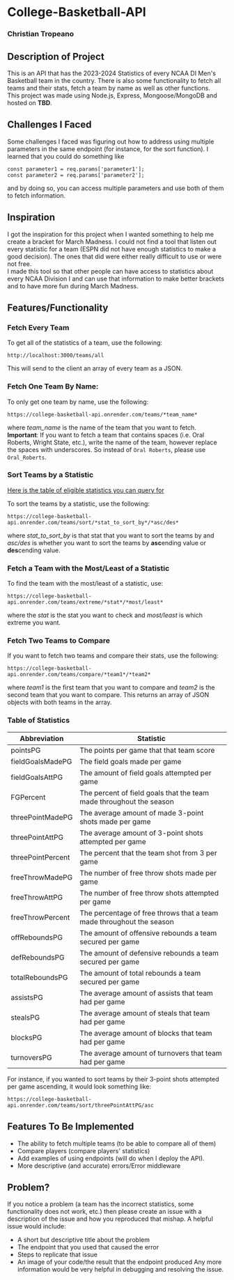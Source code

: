 # College-Basketball-API
### Christian Tropeano

## Description of Project
This is an API that has the 2023-2024 Statistics of every NCAA DI Men's Basketball team in the country. There is also some functionality to fetch all teams and their stats, fetch a team by name as well as other functions.  
This project was made using Node.js, Express, Mongoose/MongoDB and hosted on **TBD**.  

## Challenges I Faced
Some challenges I faced was figuring out how to address using multiple parameters in the same endpoint (for instance, for the sort function). I learned that you could do something like 
```
const parameter1 = req.params['parameter1'];
const parameter2 = req.params['parameter2'];
```
and by doing so, you can access multiple parameters and use both of them to fetch information.  

## Inspiration
I got the inspiration for this project when I wanted something to help me create a bracket for March Madness. I could not find a tool that listen out every statistic for a team (ESPN did not have enough statistics to make a good decision). The ones that did were either really difficult to use or were not free.  
I made this tool so that other people can have access to statistics about every NCAA Division I and can use that information to make better brackets and to have more fun during March Madness.

## Features/Functionality
### Fetch Every Team
To get all of the statistics of a team, use the following:
```
http://localhost:3000/teams/all
```
This will send to the client an array of every team as a JSON.

### Fetch One Team By Name:
To only get one team by name, use the following:
```
https://college-basketball-api.onrender.com/teams/*team_name*
```
where *team_name* is the name of the team that you want to fetch.
**Important**: If you want to fetch a team that contains spaces (i.e. Oral Roberts, Wright State, etc.), write the name of the team, however replace the spaces with underscores. So instead of ```Oral Roberts```, please use ```Oral_Roberts```.

### Sort Teams by a Statistic
[Here is the table of eligible statistics you can query for](#table-of-statistics)

To sort the teams by a statistic, use the following:
```
https://college-basketball-api.onrender.com/teams/sort/*stat_to_sort_by*/*asc/des*
```
where *stat_to_sort_by* is that stat that you want to sort the teams by and *asc/des* is whether you want to sort the teams by **asc**ending value or **des**cending value.

### Fetch a Team with the Most/Least of a Statistic
To find the team with the most/least of a statistic, use:
```
https://college-basketball-api.onrender.com/teams/extreme/*stat*/*most/least*
```
where the *stat* is the stat you want to check and *most/least* is which extreme you want.

### Fetch Two Teams to Compare
If you want to fetch two teams and compare their stats, use the following:
```
https://college-basketball-api.onrender.com/teams/compare/*team1*/*team2*
```
where *team1* is the first team that you want to compare and *team2* is the second team that you want to compare. This returns an array of JSON objects with both teams in the array.

### Table of Statistics
| Abbreviation      | Statistic |
| --------          | -------   |
| pointsPG          | The points per game that that team score |
| fieldGoalsMadePG  | The field goals made per game |
| fieldGoalsAttPG   | The amount of field goals attempted per game |
| FGPercent         | The percent of field goals that the team made throughout the season |
| threePointMadePG  | The average amount of made 3-point shots made per game |
| threePointAttPG   | The average amount of 3-point shots attempted per game |
| threePointPercent | The percent that the team shot from 3 per game |
| freeThrowMadePG   | The number of free throw shots made per game |
| freeThrowAttPG    | The number of free throw shots attempted per game |
| freeThrowPercent  | The percentage of free throws that a team made throughout the season |
| offReboundsPG     | The amount of offensive rebounds a team secured per game |
| defReboundsPG     | The amount of defensive rebounds a team secured per game  |
| totalReboundsPG   | The amount of total rebounds a team secured per game  |
| assistsPG         | The average amount of assists that team had per game |
| stealsPG          | The average amount of steals that team had per game |
| blocksPG          | The average amount of blocks that team had per game |
| turnoversPG       | The average amount of turnovers that team had per game |

For instance, if you wanted to sort teams by their 3-point shots attempted per game ascending, it would look something like:
```
https://college-basketball-api.onrender.com/teams/sort/threePointAttPG/asc
```

## Features To Be Implemented
- The ability to fetch multiple teams (to be able to compare all of them)
- Compare players (compare players' statistics)
- Add examples of using endpoints (will do when I deploy the API).
- More descriptive (and accurate) errors/Error middleware

## Problem?
If you notice a problem (a team has the incorrect statistics, some functionality does not work, etc.) then please create an issue with a description of the issue and how you reproduced that mishap. A helpful issue would include:
- A short but descriptive title about the problem
- The endpoint that you used that caused the error
- Steps to replicate that issue
- An image of your code/the result that the endpoint produced
Any more information would be very helpful in debugging and resolving the issue.


